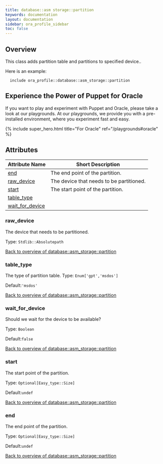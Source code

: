 ```yaml
---
title: database::asm storage::partition
keywords: documentation
layout: documentation
sidebar: ora_profile_sidebar
toc: false
---
```

## Overview

This class adds partition table and partitions to specified device..

Here is an example:

```puppet
  include ora_profile::database::asm_storage::partition
```





## Experience the Power of Puppet for Oracle

If you want to play and experiment with Puppet and Oracle, please take a look at our playgrounds. At our playgrounds, we provide you with a pre-installed environment, where you experiment fast and easy.

{% include super_hero.html title="For Oracle" ref="/playgrounds#oracle" %}


## Attributes



Attribute Name                                                       | Short Description                        |
-------------------------------------------------------------------- | ---------------------------------------- |
[end](#database::asm_storage::partition_end)                         | The end point of the partition.          |
[raw_device](#database::asm_storage::partition_raw_device)           | The device that needs to be partitioned. |
[start](#database::asm_storage::partition_start)                     | The start point of the partition.        |
[table_type](#database::asm_storage::partition_table_type)           |                                          |
[wait_for_device](#database::asm_storage::partition_wait_for_device) |                                          |




### raw_device<a name='database::asm_storage::partition_raw_device'>

The device that needs to be partitioned.

Type: `Stdlib::Absolutepath`


[Back to overview of database::asm_storage::partition](#attributes)

### table_type<a name='database::asm_storage::partition_table_type'>

The type of partition table.
Type: `Enum['gpt','msdos']`

Default:`'msdos'`

[Back to overview of database::asm_storage::partition](#attributes)

### wait_for_device<a name='database::asm_storage::partition_wait_for_device'>

Should we wait for the device to be available?

Type: `Boolean`

Default:`false`

[Back to overview of database::asm_storage::partition](#attributes)

### start<a name='database::asm_storage::partition_start'>

The start point of the partition.

Type: `Optional[Easy_type::Size]`

Default:`undef`

[Back to overview of database::asm_storage::partition](#attributes)

### end<a name='database::asm_storage::partition_end'>

The end point of the partition.

Type: `Optional[Easy_type::Size]`

Default:`undef`

[Back to overview of database::asm_storage::partition](#attributes)
